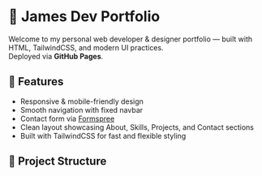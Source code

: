 # 💼 James Dev Portfolio

Welcome to my personal web developer & designer portfolio — built with HTML, TailwindCSS, and modern UI practices.  
Deployed via **GitHub Pages**.

## 🚀 Features

- Responsive & mobile-friendly design  
- Smooth navigation with fixed navbar  
- Contact form via [Formspree](https://formspree.io)  
- Clean layout showcasing About, Skills, Projects, and Contact sections  
- Built with TailwindCSS for fast and flexible styling

## 📂 Project Structure

